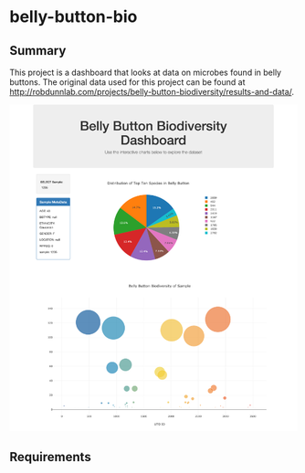 # belly-button-bio

## Summary

This project is a dashboard that looks at data on microbes found in belly buttons. The original data used for this project can be  found at http://robdunnlab.com/projects/belly-button-biodiversity/results-and-data/. 

![alt-text](https://raw.githubusercontent.com/jonathanpiech/belly-button-bio/master/bbb1.png "Image of dashboard")

## Requirements